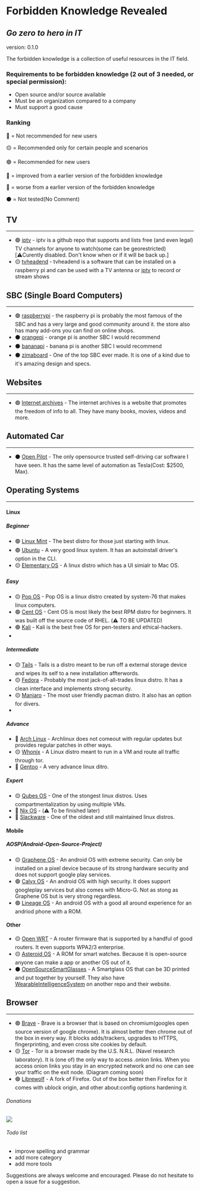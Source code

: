 # Forbidden Knowledge Revealed
## _Go zero to hero in IT_
version: 0.1.0

The forbidden knowledge is a collection of useful resources in the IT field. 

### Requirements to be forbidden knowledge (2 out of 3 needed, or special permission):
- Open source and/or source available
- Must be an organization compared to a company
- Must support a good cause 

### Ranking
:red_circle: = Not recommended for new users

:yellow_circle: = Recommended only for certain people and scenarios

:green_circle:	= Recommended for new users

:small_red_triangle:	= improved from a earlier version of the forbidden knowledge

:small_red_triangle_down: = worse from a earlier version of the forbidden knowledge

:black_circle:	= Not tested(No Comment)

## TV
-----
- :green_circle: [iptv] - iptv is a github repo that supports and lists free (and even legal) TV channels for anyone to watch(some can be georestricted)[:warning:Curently disabled. Don't know when or if it will be back up.]
- :yellow_circle: [tvheadend] - tvheadend is a software that can be installed on a raspberry pi and can be used with a TV antenna or [iptv] to record or stream shows 

## SBC (Single Board Computers)
------------------------------
- :green_circle: [raspberrypi] - the raspberry pi is probably the most famous of the SBC and has a very large and good community around it. the store also has many add-ons you can find on online shops.
- :black_circle: [orangepi] - orange pi is another SBC I would recommend
- :black_circle: [bananapi] - banana pi is another SBC I would recommend
- :black_circle: [zimaboard] - One of the top SBC ever made. It is one of a kind due to it's amazing design and specs.

## Websites
------------
- :green_circle: [Internet archives] - The internet archives is a website that promotes the freedom of info to all. They have many books, movies, videos and more.

## Automated Car
----------------
- :black_circle: [Open Pilot] - The only opensource trusted self-driving car software I have seen. It has the same level of automation as Tesla(Cost: $2500, Max).

## Operating Systems
---------------------------------------
#### Linux
##### Beginner
- :green_circle: [Linux Mint] - The best distro for those just starting with linux.
- :green_circle: [Ubuntu] - A very good linux system. It has an autoinstall driver's option in the CLI.
- :yellow_circle: [Elementary OS] - A linux distro which has a UI simialr to Mac OS.

##### Easy
- :yellow_circle: [Pop OS] - Pop OS is a linux distro created by system-76 that makes linux computers.
- :green_circle: [Cent OS] - Cent OS is most likely the best RPM distro for beginners. It was built off the source code of RHEL. (:warning: TO BE UPDATED)
- :green_circle: [Kali] - Kali is the best free OS for pen-testers and ethical-hackers.
- 
##### Intermediate
- :yellow_circle: [Tails] - Tails is a distro meant to be run off a external storage device and wipes its self to a new installation affterwords.
- :yellow_circle: [Fedora] - Probably the most jack-of-all-trades linux distro. It has a clean interface and implements strong security.
- :yellow_circle: [Manjaro] - The most user friendly pacman distro. It also has an option for divers.
- 
##### Advance
- :red_circle: [Arch Linux] - Archlinux does not comeout with regular updates but provides regular patches in other ways.
- :yellow_circle: [Whonix] - A Linux distro meant to run in a VM and route all traffic through tor.
- :red_circle: [Gentoo] - A very advance linux ditro.

##### Expert
- :yellow_circle: [Qubes OS] - One of the stongest linux distros. Uses compartmentalization by using multiple VMs.
- :red_circle: [Nix OS] - (:warning: To be finished later)
- :red_circle: [Slackware] - One of the oldest and still maintained linux distros.

#### Mobile

##### AOSP(Android-Open-Source-Project)
- :yellow_circle: [Graphene OS] - An android OS with extreme security. Can only be installed on a pixel device because of its strong hardware security and does not support google play services.
- :green_circle: [Calyx OS] - An android OS with high security. It does support googleplay services but also comes with Micro-G. Not as stong as Graphene OS but is very strong regardless.
- :green_circle: [Lineage OS] - An android OS with a good all around experience for an andriod phone with a ROM.

#### Other
- :yellow_circle: [Open WRT] - A router firmware that is supported by a handful of good routers. It even supports WPA2/3 enterprise.
- :yellow_circle: [Asteroid OS] - A ROM for smart watches. Because it is open-source anyone can make a app or another OS out of it.
- :black_circle: [OpenSourceSmartGlasses] - A Smartglass OS that can be 3D printed and put together by yourself. They also have [WearableIntelligenceSystem] on another repo and their website.

## Browser
---------------------------------------
- :green_circle: [Brave] - Brave is a browser that is based on chromium(googles open source version of google chrome). It is almost better then chrome out of the box in every way. It blocks adds/trackers, upgrades to HTTPS, fingerprinting, and even cross site cookies by default.
- :yellow_circle: [Tor] - Tor is a browser made by the U.S. N.R.L. (Navel research laboratory). It is (one of) the only way to access .onion links. When you access onion links you stay in an encrypted network and no one can see your traffic on the exit node. (Diagram coming soon)
- :green_circle: [Librewolf] - A fork of Firefox. Out of the box better then Firefox for it comes with ublock origin, and other about:config options hardening it.

###### Donations 

<img src="https://img.shields.io/badge/xmr-4AiDxbWjPNoYS5xndDfzbzJkmh1HF55Le4KZLwLgSNhN7VSCpY7FuhXQ6jw9uas7AvPHbT8XyjzRoRSNdrGNCA493m1ZYn9-blue">

###### Todo list
- improve spelling and grammar
- add more category
- add more tools

Suggestions are always welcome and encouraged. Please do not hesitate to open a issue for a suggestion.

[//]:#
   [Internet archives]: <https://archive.org/>
   [iptv]: <https://github.com/iptv-org/iptv>
   [Tvheadend]: <https://github.com/tvheadend/tvheadend>
   [Raspberrypi]: <https://www.raspberrypi.com/>
   [Orangepi]: <http://www.orangepi.org/>
   [Bananapi]: <https://www.banana-pi.org/>
   [Linux Mint]: <https://www.linuxmint.com/>
   [Ubuntu]: <https://ubuntu.com/>
   [Elementary OS]: <https://www.elementaryos.org/>
   [Pop OS]: <https://pop.system76.com/>
   [Cent OS]: <https://www.centos.org/>
   [Kali]: <https://www.kali.org/>
   [Tails]: <https://tails.boum.org/index.html>
   [Fedora]: <https://getfedora.org/>
   [Manjaro]: <https://manjaro.org/>
   [Arch Linux]: <https://archlinux.org/>
   [Whonix]: <https://www.whonix.org/>
   [Gentoo]: <https://www.gentoo.org/>
   [Qubes OS]: <https://www.qubes-os.org/>
   [Nix OS]: <https://nixos.org/>
   [Slackware]: <http://www.slackware.com/>
   [Graphene OS]: <https://grapheneos.org/>
   [Calyx OS]: <https://calyxos.org/>
   [Lineage OS]: <https://lineageos.org/>
   [Open WRT]: <https://openwrt.org/>
   [Zimaboard]: <https://www.zimaboard.com/>
   [Asteroid OS]: <https://asteroidos.org/>
   [Open Pilot]: <https://comma.ai/>
   [OpenSourceSmartGlasses]: <https://github.com/TeamOpenSmartGlasses/OpenSourceSmartGlasses>
   [WearableIntelligenceSystem]: <https://github.com/emexlabs/WearableIntelligenceSystem>
   [Brave]: <https://brave.com/linux/#release-channel-installation>
   [Tor]: <https://www.torproject.org/download/> 
   [Librewolf]: <https://librewolf.net/>
